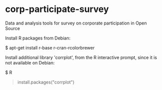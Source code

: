 # corp-participate-survey
Data and analysis tools for survey on corporate participation in Open Source

Install R packages from Debian:

  $ apt-get install r-base r-cran-rcolorbrewer

Install additional library 'corrplot', from the R interactive prompt,
since it is not available on Debian:

  $ R
  > install.packages("corrplot")
